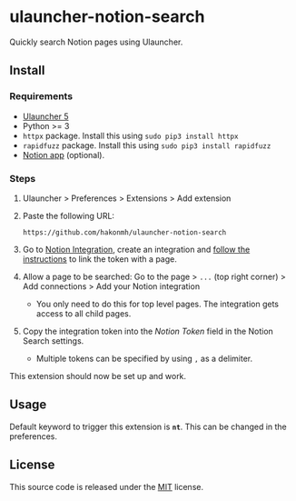 # ulauncher-notion-search

Quickly search Notion pages using Ulauncher.

## Install

### Requirements

- [Ulauncher 5](https://ulauncher.io/)
- Python >= 3
- `httpx` package. Install this using `sudo pip3 install httpx`
- `rapidfuzz` package. Install this using `sudo pip3 install rapidfuzz`
- [Notion app](https://github.com/notion-enhancer/notion-repackaged) (optional).

### Steps

1. Ulauncher > Preferences > Extensions > Add extension

2. Paste the following URL:

    ```
    https://github.com/hakonmh/ulauncher-notion-search
    ```

3. Go to [Notion Integration](https://www.notion.so/my-integrations), create an integration and [follow the instructions](https://developers.notion.com/docs/getting-started#getting-started) to link the token with a page.

4. Allow a page to be searched: Go to the page > `...` (top right corner) > Add connections > Add your Notion integration

    - You only need to do this for top level pages. The integration gets access to all child pages.

5. Copy the integration token into the *Notion Token* field in the Notion Search settings.

    - Multiple tokens can be specified by using `,` as a delimiter.

This extension should now be set up and work.

## Usage

Default keyword to trigger this extension is **`nt`**. This can be changed in the preferences.

## License

This source code is released under the [MIT](LICENSE) license.
